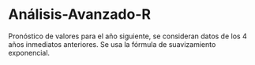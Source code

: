 # Análisis-Avanzado-R
Pronóstico de valores para el año siguiente, se consideran datos de los 4 años inmediatos anteriores. Se usa la fórmula de suavizamiento exponencial.
